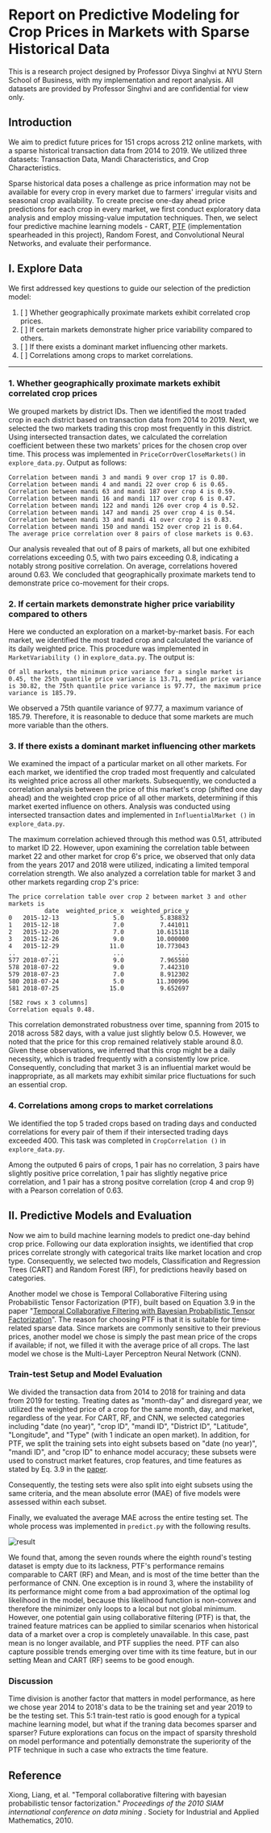 # Report on Predictive Modeling for Crop Prices in Markets with Sparse Historical Data

This is a research project designed by Professor Divya Singhvi at NYU Stern School of Business, with my implementation and report analysis. All datasets are provided by Professor Singhvi and are confidential for view only.

## Introduction

We aim to predict future prices for 151 crops across 212 online markets, with a sparse historical transaction data from 2014 to 2019. We utilized three datasets: Transaction Data, Mandi Characteristics, and Crop Characteristics.

Sparse historical data poses a challenge as price information may not be available for every crop in every market due to farmers' irregular visits and seasonal crop availability. To create precise one-day ahead price predictions for each crop in every market, we first conduct exploratory data analysis and employ missing-value imputation techniques. Then, we select four predictive machine learning models - CART, [PTF](https://www.cs.cmu.edu/~jgc/publication/PublicationPDF/Temporal_Collaborative_Filtering_With_Bayesian_Probabilidtic_Tensor_Factorization.pdf) (implementation spearheaded in this project), Random Forest, and Convolutional Neural Networks, and evaluate their performance.

## I. Explore Data

We first addressed key questions to guide our selection of the prediction model:

1. [ ] Whether geographically proximate markets exhibit correlated crop prices.
2. [ ] If certain markets demonstrate higher price variability compared to others.
3. [ ] If there exists a dominant market influencing other markets.
4. [ ] Correlations among crops to market correlations.

---
### 1. Whether geographically proximate markets exhibit correlated crop prices
We grouped markets by district IDs. Then we identified the most traded crop in each district based on transaction data from 2014 to 2019. Next, we selected the two markets trading this crop most frequently in this district. Using intersected transaction dates, we calculated the correlation coefficient between these two markets' prices for the chosen crop over time. This process was implemented in `PriceCorrOverCloseMarkets()` in `explore_data.py`. Output as follows:

```
Correlation between mandi 3 and mandi 9 over crop 17 is 0.80.
Correlation between mandi 4 and mandi 22 over crop 6 is 0.65.
Correlation between mandi 63 and mandi 187 over crop 4 is 0.59.
Correlation between mandi 16 and mandi 117 over crop 6 is 0.47.
Correlation between mandi 122 and mandi 126 over crop 4 is 0.52.
Correlation between mandi 147 and mandi 25 over crop 4 is 0.54.
Correlation between mandi 33 and mandi 41 over crop 2 is 0.83.
Correlation between mandi 150 and mandi 152 over crop 21 is 0.64.
The average price correlation over 8 pairs of close markets is 0.63.
```

Our analysis revealed that out of 8 pairs of markets, all but one exhibited correlations exceeding 0.5, with two pairs exceeding 0.8, indicating a notably strong positive correlation. On average, correlations hovered around 0.63. We concluded that geographically proximate markets tend to demonstrate price co-movement for their crops.

### 2. If certain markets demonstrate higher price variability compared to others
Here we conducted an exploration on a market-by-market basis. For each market, we identified the most traded crop and calculated the variance of its daily weighted price. This procedure was implemented in `MarketVariability ()` in `explore_data.py`. The output is:

```
Of all markets, the minimum price variance for a single market is 0.45, the 25th quantile price variance is 13.71, median price variance is 30.82, the 75th quantile price variance is 97.77, the maximum price variance is 185.79.
```

We observed a 75th quantile variance of 97.77, a maximum variance of 185.79. Therefore, it is reasonable to deduce that some markets are much more variable than the others.

### 3. If there exists a dominant market influencing other markets
We examined the impact of a particular market on all other markets. For each market, we identified the crop traded most frequently and calculated its weighted price across all other markets. Subsequently, we conducted a correlation analysis between the price of this market's crop (shifted one day ahead) and the weighted crop price of all other markets, determining if this market exerted influence on others. Analysis was conducted using intersected transaction dates and implemented in `InfluentialMarket ()` in `explore_data.py`.

The maximum correlation achieved through this method was 0.51, attributed to market ID 22. However, upon examining the correlation table between market 22 and other market for crop 6's price, we observed that only data from the years 2017 and 2018 were utilized, indicating a limited temporal correlation strength. We also analyzed a correlation table for market 3 and other markets regarding crop 2's price:

```
The price correlation table over crop 2 between market 3 and other markets is
          date  weighted_price_x  weighted_price_y
0   2015-12-13               5.0          5.838832
1   2015-12-18               7.0          7.441011
2   2015-12-20               7.0         10.615118
3   2015-12-26               9.0         10.000000
4   2015-12-29              11.0         10.773043
..         ...               ...               ...
577 2018-07-21               9.0          7.965580
578 2018-07-22               9.0          7.442310
579 2018-07-23               7.0          8.912302
580 2018-07-24               5.0         11.300996
581 2018-07-25              15.0          9.652697

[582 rows x 3 columns]
Correlation equals 0.48.
```

This correlation demonstrated robustness over time, spanning from 2015 to 2018 across 582 days, with a value just slightly below 0.5. However, we noted that the price for this crop remained relatively stable around 8.0. Given these observations, we inferred that this crop might be a daily necessity, which is traded frequently with a consistently low price. Consequently, concluding that market 3 is an influential market would be inappropriate, as all markets may exhibit similar price fluctuations for such an essential crop.

### 4. Correlations among crops to market correlations
We identified the top 5 traded crops based on trading days and conducted correlations for every pair of them if their intersected trading days exceeded 400. This task was completed in `CropCorrelation ()` in `explore_data.py`.

Among the outputed 6 pairs of crops, 1 pair has no correlation, 3 pairs have slightly positive price correlation, 1 pair has slightly negative price correlation, and 1 pair has a strong positve correlation (crop 4 and crop 9) with a Pearson correlation of 0.63.

## II. Predictive Models and Evaluation

Now we aim to build machine learning models to predict one-day behind crop price. Following our data exploration insights, we identified that crop prices correlate strongly with categorical traits like market location and crop type. Consequently, we selected two models, Classification and Regression Trees (CART) and Random Forest (RF), for predictions heavily based on categories. 

Another model we chose is Temporal Collaborative Filtering using Probabilistic Tensor Factorization (PTF), built based on Equation 3.9 in the paper "[Temporal Collaborative Filtering with Bayesian Probabilistic Tensor Factorization](https://www.cs.cmu.edu/~jgc/publication/PublicationPDF/Temporal_Collaborative_Filtering_With_Bayesian_Probabilidtic_Tensor_Factorization.pdf)". The reason for choosing PTF is that it is suitable for time-related sparse data. Since markets are commonly sensitive to their previous prices, another model we chose is simply the past mean price of the crops if available; if not, we filled it with the average price of all crops. The last model we chose is the Multi-Layer Perceptron Neural Network (CNN).

### Train-test Setup and Model Evaluation
We divided the transaction data from 2014 to 2018 for training and data from 2019 for testing. Treating dates as "month-day" and disregard year, we utilized the weighted price of a crop for the same month, day, and market, regardless of the year. For CART, RF, and CNN, we selected categories including "date (no year)", "crop ID", "mandi ID", "District ID", "Latitude", "Longitude", and "Type" (with 1 indicate an open market). In addition, for PTF, we split the training sets into eight subsets based on "date (no year)", "mandi ID", and "crop ID" to enhance model accuracy; these subsets were used to construct market features, crop features, and time features as stated by Eq. 3.9 in the [paper](https://www.cs.cmu.edu/~jgc/publication/PublicationPDF/Temporal_Collaborative_Filtering_With_Bayesian_Probabilidtic_Tensor_Factorization.pdf). 

Consequently, the testing sets were also split into eight subsets using the same criteria, and the mean absolute error (MAE) of five models were assessed within each subset.

Finally, we evaluated the average MAE across the entire testing set. The whole process was implemented in `predict.py` with the following results.

![result](https://github.com/yaodan-zhang/ptf-algo/blob/main/result.png)

We found that, among the seven rounds where the eighth round's testing dataset is empty due to its lackness, PTF's performance remains comparable to CART (RF) and Mean, and is most of the time better than the performance of CNN. One exception is in round 3, where the instability of its performance might come from a bad approximation of the optimal log likelihood in the model, because this likelihood function is non-convex and therefore the minimizer only loops to a local but not global minimum. However, one potential gain using collaborative filtering (PTF) is that, the trained feature matrices can be applied to similar scenarios when historical data of a market over a crop is completely unavailable. In this case, past mean is no longer available, and PTF supplies the need. PTF can also capture possible trends emerging over time with its time feature, but in our setting Mean and CART (RF) seems to be good enough.

### Discussion

Time division is another factor that matters in model performance, as here we chose year 2014 to 2018's data to be the training set and year 2019 to be the testing set. This 5:1 train-test ratio is good enough for a typical machine learning model, but what if the traning data becomes sparser and sparser? Future explorations can focus on the impact of sparsity threshold on model performance and potentially demonstrate the superiority of the PTF technique in such a case who extracts the time feature.

## Reference

Xiong, Liang, et al. "Temporal collaborative filtering with bayesian probabilistic tensor factorization."  *Proceedings of the 2010 SIAM international conference on data mining* . Society for Industrial and Applied Mathematics, 2010.
